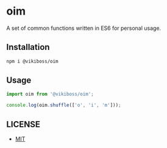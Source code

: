 # oim

A set of common functions written in ES6 for personal usage.

## Installation

```bash
npm i @vikiboss/oim
```

## Usage

```javascript
import oim from '@vikiboss/oim';

console.log(oim.shuffle(['o', 'i', 'm']));
```

## LICENSE

- [MIT](https://opensource.org/licenses/MIT/)
